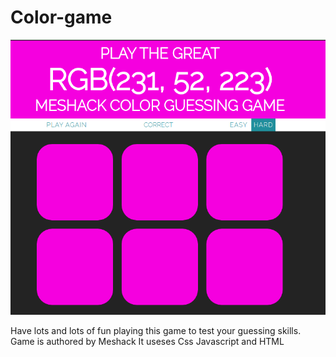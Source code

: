 # Color-game
![](Guessing.png)

Have lots and lots of fun playing this game to test your guessing skills.
Game is authored by Meshack
It useses Css Javascript and HTML

